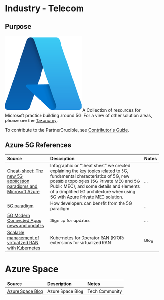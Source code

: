 # Industry - Telecom

## Purpose

![Azure Infrastructure](./Library/Azure-Logo.png)
A Collection of resources for Microsoft practice building around 5G. For a view of other solution areas, please see the [Taxonomy](Taxonomy.md).

To contribute to the PartnerCrucible, see [Contributor's Guide](ContributorsGuide).

## Azure 5G References

Source | Description | Notes
:----- | :---------- | :-----
[Cheat-sheet: The new 5G application paradigms and Microsoft Azure](https://techcommunity.microsoft.com/gxcuf89792/attachments/gxcuf89792/AzureDevCommunityBlog/868.2/1/Cheat%20Sheet%20Infographic_11x17_v2.pdf) | Infographic or “cheat sheet” we created explaining the key topics related to 5G, fundamental characteristics of 5G, new possible topologies (5G Private MEC and 5G Public MEC), and some details and elements of a simplified 5G architecture when using 5G with Azure Private MEC solution. | ...
[5G paradigm](https://aka.ms/New5GParadigm)|How developers can benefit from the 5G paradigm|..
[5G Modern Connected Apps news and updates](https://aka.ms/ModernConnectedApps)| Sign up for updates| ...
[Scalable management of virtualized RAN with Kubernetes](https://azure.microsoft.com/en-us/blog/scalable-management-of-virtualized-ran-with-kubernetes/) | Kubernetes for Operator RAN (KfOR) extensions for virtualized RAN| Blog

# Azure Space

Source | Description | Notes
:----- | :---------- | :-----
[Azure Space Blog](https://techcommunity.microsoft.com/t5/azure-space-blog/bg-p/AzureSpaceBlog) | Azure Space Blog | Tech Community